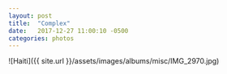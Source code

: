 ```yaml
---
layout: post
title:  "Complex"
date:   2017-12-27 11:00:10 -0500
categories: photos
---
```


![Haiti]({{ site.url }}/assets/images/albums/misc/IMG_2970.jpg)
<br/><br/>
